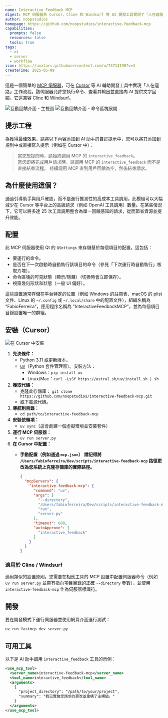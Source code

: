 ```yaml
---
name: Interactive Feedback MCP
digest: MCP 伺服器為 Cursor、Cline 和 Windsurf 等 AI 開發工具實現了「人在迴路」工作流程。它允許在開發過程中執行命令、查看輸出並直接向 AI 系統提供文字回饋。
author: noopstudios
homepage: https://github.com/noopstudios/interactive-feedback-mcp
capabilities:
  prompts: false
  resources: false
  tools: true
tags:
  - ai
  - server
  - workflow
icon: https://avatars.githubusercontent.com/u/74713198?v=4
createTime: 2025-05-09
---
```

這是一個簡單的 [MCP 伺服器](https://modelcontextprotocol.io/)，可在 [Cursor](https://www.cursor.com) 等 AI 輔助開發工具中實現「人在迴路」工作流程。該伺服器允許您執行命令、查看其輸出並直接向 AI 提供文字回饋。它還兼容 [Cline](https://cline.bot) 和 [Windsurf](https://windsurf.com)。

![互動回饋介面 - 主視圖](https://static.claudemcp.com/servers/noopstudios/interactive-feedback-mcp/noopstudios-interactive-feedback-mcp-1a5be5d2.jpg?raw=true)
![互動回饋介面 - 命令區塊展開](https://static.claudemcp.com/servers/noopstudios/interactive-feedback-mcp/noopstudios-interactive-feedback-mcp-051f81d1.jpg)

## 提示工程

為獲得最佳效果，請將以下內容添加到 AI 助手的自訂提示中，您可以將其添加到規則中或直接寫入提示（例如在 Cursor 中）：

> 當您想提問時，請始終調用 MCP 的 `interactive_feedback`。  
> 當您即將完成用戶請求時，請調用 MCP 的 `interactive_feedback` 而不是直接結束流程。
> 持續調用 MCP 直到用戶回饋為空，然後結束請求。

## 為什麼使用這個？
通過引導助手與用戶確認，而不是進行推測性的高成本工具調用，此模組可以大幅減少在 Cursor 等平台上的高級請求（例如 OpenAI 工具調用）數量。在某些情況下，它可以將多達 25 次工具調用整合為單一回饋感知的請求，從而節省資源並提升效能。

## 配置

此 MCP 伺服器使用 Qt 的 `QSettings` 來存儲基於每個項目的配置。這包括：
*   要運行的命令。
*   是否在下一次啟動時自動執行該項目的命令（參見「下次運行時自動執行」核取方塊）。
*   命令區塊的可見狀態（顯示/隱藏）（切換時會立即保存）。
*   視窗幾何形狀和狀態（一般 UI 偏好）。

這些設置通常存儲在平台特定的位置（例如 Windows 的註冊表、macOS 的 plist 文件、Linux 的 `~/.config` 或 `~/.local/share` 中的配置文件），組織名稱為 "FabioFerreira"，應用程序名稱為 "InteractiveFeedbackMCP"，並為每個項目目錄設置唯一的群組。

## 安裝（Cursor）

![在 Cursor 中安裝](https://static.claudemcp.com/servers/noopstudios/interactive-feedback-mcp/noopstudios-interactive-feedback-mcp-060e8911.jpg?raw=true)

1.  **先決條件：**
    *   Python 3.11 或更新版本。
    *   [uv](https://github.com/astral-sh/uv)（Python 套件管理器）。安裝方法：
        *   Windows：`pip install uv`
        *   Linux/Mac：`curl -LsSf https://astral.sh/uv/install.sh | sh`
2.  **獲取代碼：**
    *   克隆此存儲庫：
        `git clone https://github.com/noopstudios/interactive-feedback-mcp.git`
    *   或下載源代碼。
3.  **導航到目錄：**
    *   `cd path/to/interactive-feedback-mcp`
4.  **安裝依賴項：**
    *   `uv sync`（這會創建一個虛擬環境並安裝套件）
5.  **運行 MCP 伺服器：**
    *   `uv run server.py`
6.  **在 Cursor 中配置：**
    *   **手動配置（例如通過 `mcp.json`）**
        **請記得將 `/Users/fabioferreira/Dev/scripts/interactive-feedback-mcp` 路徑更改為您系統上克隆存儲庫的實際路徑。**

        ```json
        {
          "mcpServers": {
            "interactive-feedback-mcp": {
              "command": "uv",
              "args": [
                "--directory",
                "/Users/fabioferreira/Dev/scripts/interactive-feedback-mcp",
                "run",
                "server.py"
              ],
              "timeout": 600,
              "autoApprove": [
                "interactive_feedback"
              ]
            }
          }
        }
        ```

### 適用於 Cline / Windsurf

適用類似的設置原則。您需要在相應工具的 MCP 設置中配置伺服器命令（例如 `uv run server.py` 並帶有指向項目目錄的正確 `--directory` 參數），並使用 `interactive-feedback-mcp` 作為伺服器標識符。

## 開發

要在開發模式下運行伺服器並使用網頁介面進行測試：

```sh
uv run fastmcp dev server.py
```

## 可用工具

以下是 AI 助手調用 `interactive_feedback` 工具的示例：

```xml
<use_mcp_tool>
  <server_name>interactive-feedback-mcp</server_name>
  <tool_name>interactive_feedback</tool_name>
  <arguments>
    {
      "project_directory": "/path/to/your/project",
      "summary": "我已實施您請求的更改並重構了主模組。"
    }
  </arguments>
</use_mcp_tool>
```